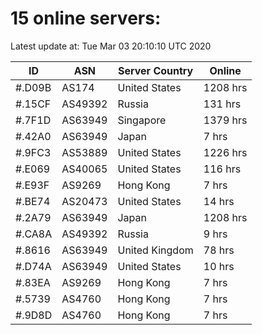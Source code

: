 # 15 online servers:

Latest update at: Tue Mar 03 20:10:10 UTC 2020

| ID | ASN | Server Country | Online |
| -- | --- | -------------- | ------ |
| #.D09B | AS174 | United States | 1208 hrs |
| #.15CF | AS49392 | Russia | 131 hrs |
| #.7F1D | AS63949 | Singapore | 1379 hrs |
| #.42A0 | AS63949 | Japan | 7 hrs |
| #.9FC3 | AS53889 | United States | 1226 hrs |
| #.E069 | AS40065 | United States | 116 hrs |
| #.E93F | AS9269 | Hong Kong | 7 hrs |
| #.BE74 | AS20473 | United States | 14 hrs |
| #.2A79 | AS63949 | Japan | 1208 hrs |
| #.CA8A | AS49392 | Russia | 9 hrs |
| #.8616 | AS63949 | United Kingdom | 78 hrs |
| #.D74A | AS63949 | United States | 10 hrs |
| #.83EA | AS9269 | Hong Kong | 7 hrs |
| #.5739 | AS4760 | Hong Kong | 7 hrs |
| #.9D8D | AS4760 | Hong Kong | 7 hrs |

